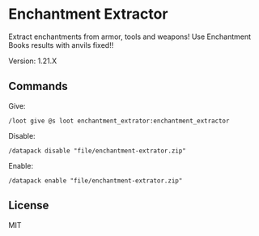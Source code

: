 # Enchantment Extractor

Extract enchantments from armor, tools and weapons!
Use Enchantment Books results with anvils fixed!!

Version: 1.21.X

## Commands

Give:

```mcfunction
/loot give @s loot enchantment_extrator:enchantment_extractor
```

Disable:

```mcfunction
/datapack disable "file/enchantment-extrator.zip"
```

Enable:

```mcfunction
/datapack enable "file/enchantment-extrator.zip"
```

## License

MIT